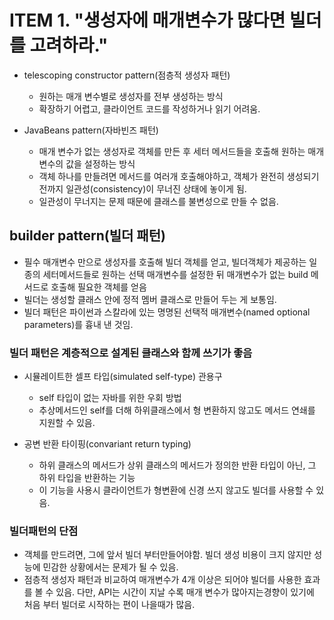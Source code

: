# ITEM 1. "생성자에 매개변수가 많다면 빌더를 고려하라."

- telescoping constructor pattern(점층적 생성자 패턴)
    - 원하는 매개 변수별로 생성자를 전부 생성하는 방식
    - 확장하기 어렵고, 클라이언트 코드를 작성하거나 읽기 어려움.
  

- JavaBeans pattern(자바빈즈 패턴)
    - 매개 변수가 없는 생성자로 객체를 만든 후 세터 메서드들을 호출해 원하는 매개변수의 값을 설정하는 방식
    - 객체 하나를 만들려면 메서드를 여러개 호출해야하고, 객체가 완전히 생성되기 전까지 일관성(consistency)이 무너진 상태에 놓이게 됨.
    - 일관성이 무너지는 문제 때문에 클래스를 불변성으로 만들 수 없음.


## builder pattern(빌더 패턴)

- 필수 매개변수 만으로 생성자를 호출해 빌더 객체를 얻고, 빌더객체가 제공하는 일종의 세터메서드들로 원하는 선택 매개변수를 설정한 뒤 매개변수가 없는 build 메서드로 호출해 필요한 객체를 얻음
- 빌더는 생성할 클래스 안에 정적 멤버 클래스로 만들어 두는 게 보통임.
- 빌더 패턴은 파이썬과 스칼라에 있는 명명된 선택적 매개변수(named optional parameters)를 흉내 낸 것임.

### 빌더 패턴은 계층적으로 설계된 클래스와 함께 쓰기가 좋음

- 시뮬레이트한 셀프 타입(simulated self-type) 관용구
    - self 타입이 없는 자바를 위한 우회 방법
    - 추상메서드인 self를 더해 하위클래스에서 형 변환하지 않고도 메서드 연쇄를 지원할 수 있음.
    

- 공변 반환 타이핑(convariant return typing)
    - 하위 클래스의 메서드가 상위 클래스의 메서드가 정의한 반환 타입이 아닌, 그 하위 타입을 반환하는 기능
    - 이 기능을 사용시 클라이언트가 형변환에 신경 쓰지 않고도 빌더를 사용할 수 있음.

### 빌더패턴의 단점

- 객체를 만드려면, 그에 앞서 빌더 부터만들어야함. 빌더 생성 비용이 크지 않지만 성능에 민감한 상황에서는 문제가 될 수 있음.
- 점층적 생성자 패턴과 비교하여 매개변수가 4개 이상은 되어야 빌더를 사용한 효과를 볼 수 있음.
  다만, API는 시간이 지날 수록 매개 변수가 많아지는경향이 있기에 처음 부터 빌더로 시작하는 편이 나을때가 많음.
